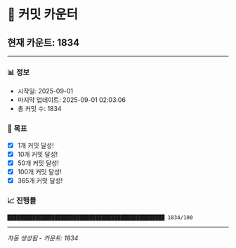 # 🔢 커밋 카운터

## 현재 카운트: 1834

---

### 📊 정보
- 시작일: 2025-09-01
- 마지막 업데이트: 2025-09-01 02:03:06
- 총 커밋 수: 1834

### 🎯 목표
- [x] 1개 커밋 달성!
- [x] 10개 커밋 달성!
- [x] 50개 커밋 달성!
- [x] 100개 커밋 달성!
- [x] 365개 커밋 달성!

### 📈 진행률
```
██████████████████████████████████████████████████ 1834/100
```

---
*자동 생성됨 - 카운트: 1834*
